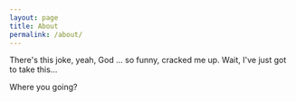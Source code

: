 ```yaml
---
layout: page
title: About
permalink: /about/
---
```


There's this joke, yeah, God ... so funny, cracked me up. Wait, I've just got to take this...


Where you going?
